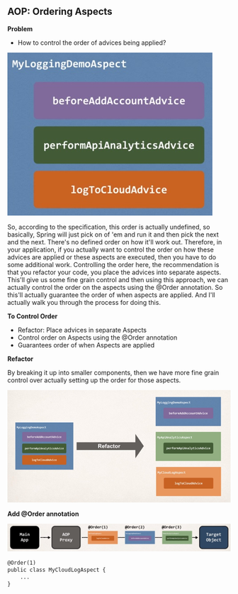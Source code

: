 ## AOP: Ordering Aspects

**Problem**

* How to control the order of advices being applied?

![Ordering Aspects Problem](./problemAOPordering.jpg)

So, according to the specification, this order is actually undefined,
so basically, Spring will just pick on of 'em and run it and then pick the next and the next.
There's no defined order on how it'll work out. Therefore, in your application,
if you actually want to control the order on how these advices are applied
or these aspects are executed, then you have to do some additional work.
Controlling the order here, the recommendation is that you refactor your code,
you place the advices into separate aspects. This'll give us some fine grain control
and then using this approach, we can actually control the order on the aspects
using the @Order annotation. So this'll actually guarantee the order
of when aspects are applied. And I'll actually walk you through the process for doing this.

**To Control Order**

* Refactor: Place advices in separate Aspects
* Control order on Aspects using the @Order annotation
* Guarantees order of when Aspects are applied

**Refactor**

By breaking it up into smaller components, then we have more fine grain control
over actually setting up the order for those aspects.

![Refactor AOP Ordering](./RefactorAOPordering.jpg)

**Add @Order annotation**

![Refactor AOP Ordering](./RefactorAOPorderingSchema.jpg)

```
@Order(1)
public class MyCloudLogAspect {
    ...
}
```
